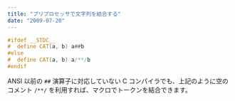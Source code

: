 ```yaml
---
title: "プリプロセッサで文字列を結合する"
date: "2009-07-20"
---
```


~~~ cpp
#ifdef __STDC__
#  define CAT(a, b) a##b
#else
#  define CAT(a, b) a/**/b
#endif
~~~

ANSI 以前の `##` 演算子に対応していない C コンパイラでも、上記のように空のコメント `/**/` を利用すれば、マクロでトークンを結合できます。

